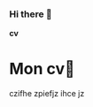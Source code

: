 ### Hi there 👋

<!--
**bouw-rara1999/bouw-rara1999** is a ✨ _special_ ✨ repository because its `README.md` (this file) appears on your GitHub profile.

Here are some ideas to get you started:

- 🔭 I’m currently working on ... html css js photoshop and wordpress
- 🌱 I’m currently learning ... progammation
- 👯 I’m looking to collaborate on ... 
- 🤔 I’m looking for help with ...
- 💬 Ask me about ... beginner in developement 
- 📫 How to reach me: ... 
- 😄 Pronouns: ... 
- ⚡ Fun fact: ... 
-->

**cv**

# Mon cv🌟

<p>czifhe zpiefjz ihce jz<p>
